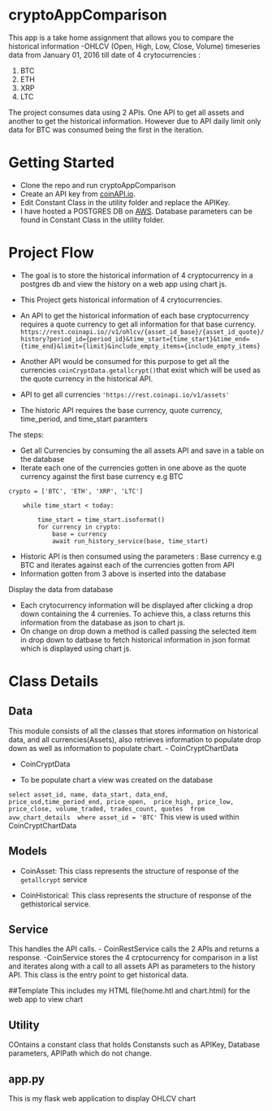 # cryptoAppComparison
This app is a take home assignment that allows you to compare the historical information -OHLCV (Open, High, Low, Close, Volume) 
timeseries data from January 01, 2016 till date of 4 crytocurrencies :
1. BTC
2. ETH
3. XRP
4. LTC

The project consumes data using 2 APIs. One API to get all assets and another to get the historical information. However due to API daily limit only data for BTC was consumed being the first in the iteration.



# Getting Started

- Clone the repo and run cryptoAppComparison
- Create an API key from [coinAPI.io](https://www.coinapi.io/pricing?apikey). 
- Edit Constant Class in the utility folder and replace the APIKey.
- I have hosted a POSTGRES DB on [AWS]( https://aws.amazon.com/). Database parameters can be found in Constant Class in the utility folder.


# Project Flow
- The goal is to store the historical information of 4 cryptocurrency in a postgres db and view the history on a web app using chart js.
- This Project gets historical information of 4 crytocurrencies.
- An API to get the historical information of each base cryptocurrency requires a quote currency to get all information for that base currency.
``` https://rest.coinapi.io//v1/ohlcv/{asset_id_base}/{asset_id_quote}/history?period_id={period_id}&time_start={time_start}&time_end={time_end}&limit={limit}&include_empty_items={include_empty_items} ```


- Another API would be consumed for this purpose to get all the currencies ``` coinCryptData.getallcrypt() ```that exist which will be used as the quote currency in the historical API.

- API to get all currencies
``` 'https://rest.coinapi.io/v1/assets' ```

- The historic API requires the base currency, quote currency, time_period, and time_start paramters

The steps:
- Get all Currencies by consuming the all assets API and save in a table on the database
- Iterate each one of the currencies gotten in  one above as the quote currency against the first base currency e.g BTC

``` 
crypto = ['BTC', 'ETH', 'XRP', 'LTC']

    while time_start < today:

        time_start = time_start.isoformat()
        for currency in crypto:
            base = currency
            await run_history_service(base, time_start)

```

- Historic API is then consumed using the parameters : Base currency e.g BTC and iterates against each of the currencies gotten from API 
- Information gotten from 3 above is inserted into the database

Display the data from database 
- Each crytocurrency information will be displayed after clicking a drop down containing the 4 currenies. To achieve this, a class returns this information from the database as json to chart js.
- On change on drop down a method is called passing the selected item in drop down to datbase to fetch historical information in json format which is displayed using chart js.



# Class Details


 ## Data
   This module consists of all the classes that stores information on historical data, and all currencies(Assets), also retrieves           information to populate drop down as well as information to populate chart. 
      - CoinCryptChartData
   - CoinCryptData
   
   - To be populate chart a view was created on the database 
   
   `` select asset_id, name, data_start, data_end, price_usd,time_period_end, price_open, 
                                  price_high, price_low, price_close, volume_traded, trades_count, quotes 
                                  from avw_chart_details 
                                  where asset_id = 'BTC'
`` 
 This view is used within CoinCryptChartData

   
 ## Models
- CoinAsset: This class represents the structure of response of the ```getallcrypt``` service

- CoinHistorical: This class represents the structure of response of the gethistorical service.

 ## Service
  This handles the API calls. 
    - CoinRestService calls the 2 APIs and returns a response.
    -CoinService stores the 4 crptocurrency for comparison in a list and iterates along with a call to all assets API as parameters to        the history API. This class is the entry point to get historical data. 
    

 ##Template
  This includes my HTML file(home.htl and chart.html) for the web app to view chart
  
 ## Utility
COntains a constant class that holds Constansts such as APIKey, Database parameters, APIPath which do not change.

 ## app.py
 This is my flask web application to display OHLCV chart














 
